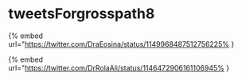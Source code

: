 # tweetsForgrosspath8

{% embed url="https://twitter.com/DraEosina/status/1149968487512756225% }

{% embed url="https://twitter.com/DrRolaAli/status/1146472906161106945% }

